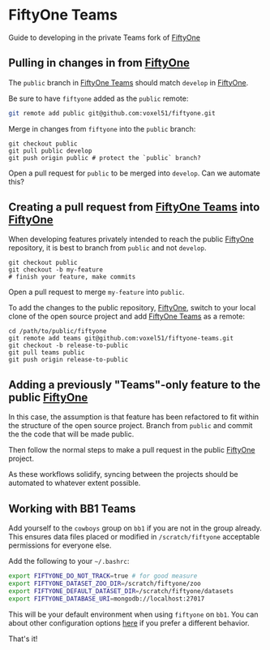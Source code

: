 # FiftyOne Teams

Guide to developing in the private Teams fork of
[FiftyOne](https://github.com/voxel51/fiftyone)

## Pulling in changes in from [FiftyOne](https://github.com/voxel51/fiftyone)

The `public` branch in
[FiftyOne Teams](https://github.com/voxel51/fiftyone-teams) should match
`develop` in [FiftyOne](https://github.com/voxel51/fiftyone).

Be sure to have `fiftyone` added as the `public` remote:

```sh
git remote add public git@github.com:voxel51/fiftyone.git
```

Merge in changes from `fiftyone` into the `public` branch:

```
git checkout public
git pull public develop
git push origin public # protect the `public` branch?
```

Open a pull request for `public` to be merged into `develop`. Can we automate
this?

## Creating a pull request from [FiftyOne Teams](https://github.com/voxel51/fiftyone-teams) into [FiftyOne](https://github.com/voxel51/fiftyone)

When developing features privately intended to reach the public
[FiftyOne](https://github.com/voxel51/fiftyone) repository, it is best to
branch from `public` and not `develop`.

```
git checkout public
git checkout -b my-feature
# finish your feature, make commits
```

Open a pull request to merge `my-feature` into `public`.

To add the changes to the public repository,
[FiftyOne](https://github.com/voxel51/fiftyone), switch to your local clone of
the open source project and add
[FiftyOne Teams](https://github.com/voxel51/fiftyone-teams) as a remote:

```
cd /path/to/public/fiftyone
git remote add teams git@github.com:voxel51/fiftyone-teams.git
git checkout -b release-to-public
git pull teams public
git push origin release-to-public
```

## Adding a previously "Teams"-only feature to the public [FiftyOne](https://github.com/voxel51/fiftyone)

In this case, the assumption is that feature has been refactored to fit within
the structure of the open source project. Branch from `public` and commit the
the code that will be made public.

Then follow the normal steps to make a pull request in the public
[FiftyOne](https://github.com/voxel51/fiftyone) project.

As these workflows solidify, syncing between the projects should be automated
to whatever extent possible.

## Working with BB1 Teams

Add yourself to the `cowboys` group on `bb1` if you are not in the group
already. This ensures data files placed or modified in `/scratch/fiftyone`
acceptable permissions for everyone else.

Add the following to your `~/.bashrc`:

```sh
export FIFTYONE_DO_NOT_TRACK=true # for good measure
export FIFTYONE_DATASET_ZOO_DIR=/scratch/fiftyone/zoo
export FIFTYONE_DEFAULT_DATASET_DIR=/scratch/fiftyone/datasets
export FIFTYONE_DATABASE_URI=mongodb://localhost:27017
```

This will be your default environment when using `fiftyone` on `bb1`. You can
about other configuration options
[here](https://voxel51.com/docs/fiftyone/user_guide/config.html) if you prefer
a different behavior.

That's it!
